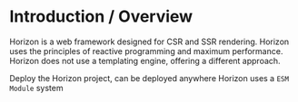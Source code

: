 # Introduction / Overview

Horizon is a web framework designed for CSR and SSR rendering. Horizon uses the principles of reactive programming and maximum performance. Horizon does not use a templating engine, offering a different approach.

Deploy the Horizon project, can be deployed anywhere Horizon uses a `ESM Module` system